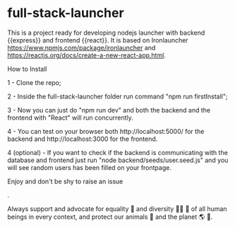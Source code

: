 # full-stack-launcher

This is a project ready for developing nodejs launcher with backend {{express}} and frontend {{react}}.
It is based on Ironlauncher https://www.npmjs.com/package/ironlauncher and https://reactjs.org/docs/create-a-new-react-app.html.

How to Install

1 - Clone the repo;

2 - Inside the full-stack-launcher folder run command "npm run firstInstall";

3 - Now you can just do "npm run dev" and both the backend and the frontend with "React" will run concurrently.

4 - You can test on your browser both http://localhost:5000/ for the backend and http://localhost:3000 for the frontend.

4 (optional) - If you want to check if the backend is communicating with the database and frontend just run "node backend/seeds/user.seed.js" and you will see random users has been filled on your frontpage.

Enjoy and don't be shy to raise an issue

<Happy coding>.

Always support and advocate for equality :two_men_holding_hands: and diversity :man_with_turban: :older_woman: of all human beings in every context, and protect our animals :honeybee: and the planet :earth_americas: :herb:.


